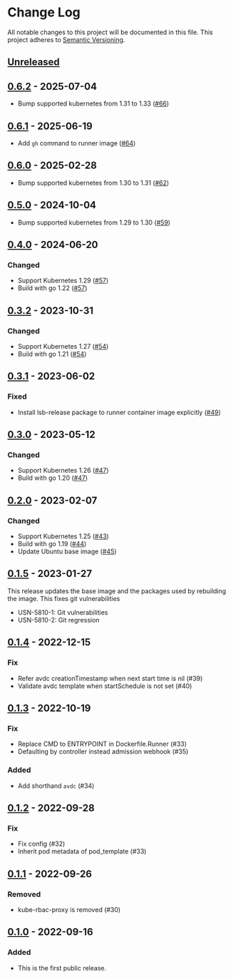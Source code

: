 # Change Log

All notable changes to this project will be documented in this file.
This project adheres to [Semantic Versioning](http://semver.org/).

## [Unreleased]

## [0.6.2] - 2025-07-04

- Bump supported kubernetes from 1.31 to 1.33 ([#66](https://github.com/cybozu-go/nyamber/pull/66))

## [0.6.1] - 2025-06-19

- Add `gh` command to runner image ([#64](https://github.com/cybozu-go/nyamber/pull/64))

## [0.6.0] - 2025-02-28

- Bump supported kubernetes from 1.30 to 1.31 ([#62](https://github.com/cybozu-go/nyamber/pull/59))

## [0.5.0] - 2024-10-04

- Bump supported kubernetes from 1.29 to 1.30 ([#59](https://github.com/cybozu-go/nyamber/pull/59))

## [0.4.0] - 2024-06-20

### Changed

- Support Kubernetes 1.29 ([#57](https://github.com/cybozu-go/nyamber/pull/57))
- Build with go 1.22 ([#57](https://github.com/cybozu-go/nyamber/pull/57))

## [0.3.2] - 2023-10-31

### Changed

- Support Kubernetes 1.27 ([#54](https://github.com/cybozu-go/nyamber/pull/54))
- Build with go 1.21 ([#54](https://github.com/cybozu-go/nyamber/pull/54))

## [0.3.1] - 2023-06-02

### Fixed

- Install lsb-release package to runner container image explicitly ([#49](https://github.com/cybozu-go/nyamber/pull/49))

## [0.3.0] - 2023-05-12

### Changed

- Support Kubernetes 1.26 ([#47](https://github.com/cybozu-go/nyamber/pull/47))
- Build with go 1.20 ([#47](https://github.com/cybozu-go/nyamber/pull/47))

## [0.2.0] - 2023-02-07

### Changed

- Support Kubernetes 1.25 ([#43](https://github.com/cybozu-go/nyamber/pull/43))
- Build with go 1.19 ([#44](https://github.com/cybozu-go/nyamber/pull/44))
- Update Ubuntu base image ([#45](https://github.com/cybozu-go/nyamber/pull/45))

## [0.1.5] - 2023-01-27

This release updates the base image and the packages used by rebuilding the image.
This fixes git vulnerabilities

- USN-5810-1: Git vulnerabilities
- USN-5810-2: Git regression

## [0.1.4] - 2022-12-15

### Fix

- Refer avdc creationTimestamp when next start time is nil (#39)
- Validate avdc template when startSchedule is not set (#40)

## [0.1.3] - 2022-10-19

### Fix

- Replace CMD to ENTRYPOINT in Dockerfile.Runner (#33)
- Defaulting by controller instead admission webhook (#35)

### Added

- Add shorthand `avdc` (#34)

## [0.1.2] - 2022-09-28

### Fix

- Fix config (#32)
- Inherit pod metadata of pod_template (#33)

## [0.1.1] - 2022-09-26

### Removed

- kube-rbac-proxy is removed (#30)

## [0.1.0] - 2022-09-16

### Added

- This is the first public release.

[Unreleased]: https://github.com/cybozu-go/nyamber/compare/v0.6.2...HEAD
[0.6.2]: https://github.com/cybozu-go/nyamber/compare/v0.6.1...v0.6.2
[0.6.1]: https://github.com/cybozu-go/nyamber/compare/v0.6.0...v0.6.1
[0.6.0]: https://github.com/cybozu-go/nyamber/compare/v0.5.0...v0.6.0
[0.5.0]: https://github.com/cybozu-go/nyamber/compare/v0.4.0...v0.5.0
[0.4.0]: https://github.com/cybozu-go/nyamber/compare/v0.3.2...v0.4.0
[0.3.2]: https://github.com/cybozu-go/nyamber/compare/v0.3.1...v0.3.2
[0.3.1]: https://github.com/cybozu-go/nyamber/compare/v0.3.0...v0.3.1
[0.3.0]: https://github.com/cybozu-go/nyamber/compare/v0.2.0...v0.3.0
[0.2.0]: https://github.com/cybozu-go/nyamber/compare/v0.1.5...v0.2.0
[0.1.5]: https://github.com/cybozu-go/nyamber/compare/v0.1.4...v0.1.5
[0.1.4]: https://github.com/cybozu-go/nyamber/compare/v0.1.3...v0.1.4
[0.1.3]: https://github.com/cybozu-go/nyamber/compare/v0.1.2...v0.1.3
[0.1.2]: https://github.com/cybozu-go/nyamber/compare/v0.1.1...v0.1.2
[0.1.1]: https://github.com/cybozu-go/nyamber/compare/v0.1.0...v0.1.1
[0.1.0]: https://github.com/cybozu-go/nyamber/compare/0b95ddf1810b156fc2bd36edd457b96a18ca0501...v0.1.0
